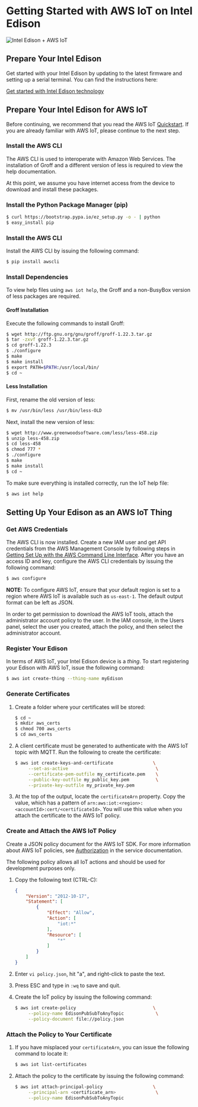 # Getting Started with AWS IoT on Intel Edison

![Intel Edison + AWS IoT](https://cloud.githubusercontent.com/assets/2881361/10375573/439555c4-6dc7-11e5-8eb0-75b9f1506f30.png)

## Prepare Your Intel Edison

Get started with your Intel Edison by updating to the latest firmware
and setting up a serial terminal. You can find the instructions here:

[Get started with Intel Edison technology](https://software.intel.com/en-us/iot/library/edison-getting-started)

## Prepare Your Intel Edison for AWS IoT

Before continuing, we recommend that you read the AWS IoT
[Quickstart](http://docs.aws.amazon.com/iot/latest/developerguide/iot-quickstart.html).
If you are already familiar with AWS IoT, please continue to the next
step.

### Install the AWS CLI

The AWS CLI is used to interoperate with Amazon Web Services.  The
installation of Groff and a different version of less is required to
view the help documentation.

At this point, we assume you have internet access from the device to
download and install these packages.

### Install the Python Package Manager (pip)

   ``` bash
   $ curl https://bootstrap.pypa.io/ez_setup.py -o - | python
   $ easy_install pip
   ```

### Install the AWS CLI

   Install the AWS CLI by issuing the following command:

   ``` bash
   $ pip install awscli
   ``` 

### Install Dependencies

To view help files using `aws iot help`, the Groff and a non-BusyBox
version of less packages are required.

#### Groff Installation

Execute the following commands to install Groff:

   ``` bash
   $ wget http://ftp.gnu.org/gnu/groff/groff-1.22.3.tar.gz
   $ tar -zxvf groff-1.22.3.tar.gz
   $ cd groff-1.22.3
   $ ./configure
   $ make
   $ make install
   $ export PATH=$PATH:/usr/local/bin/
   $ cd ~
   ``` 
#### Less Installation

First, rename the old version of less:

   ``` bash
   $ mv /usr/bin/less /usr/bin/less-OLD
   ``` 

Next, install the new version of less:

   ``` bash
   $ wget http://www.greenwoodsoftware.com/less/less-458.zip
   $ unzip less-458.zip
   $ cd less-458
   $ chmod 777 *
   $ ./configure
   $ make
   $ make install
   $ cd ~
   ```

To make sure everything is installed correctly, run the IoT help file:

   ``` bash
   $ aws iot help
   ``` 

## Setting Up Your Edison as an AWS IoT Thing

### Get AWS Credentials

The AWS CLI is now installed. Create a new IAM user and get API
credentials from the AWS Management Console by following steps in
[Getting Set Up with the AWS Command Line Interface](http://docs.aws.amazon.com/cli/latest/userguide/cli-chap-getting-set-up.html#cli-signup). After
you have an access ID and key, configure the AWS CLI credentials by
issuing the following command:

   ``` bash 
   $ aws configure 
   ```

**NOTE:** To configure AWS IoT, ensure that your default region is set
  to a region where AWS IoT is available such as `us-east-1`. The
  default output format can be left as JSON.

In order to get permission to download the AWS IoT tools, attach the
administrator account policy to the user. In the IAM console, in the
Users panel, select the user you created, attach the policy, and then
select the administrator account.

### Register Your Edison

In terms of AWS IoT, your Intel Edison device is a _thing_.  To start
registering your Edison with AWS IoT, issue the following command:

   ``` bash
   $ aws iot create-thing --thing-name myEdison
   ```

### Generate Certificates

1. Create a folder where your certificates will be stored:

   ``` bash
   $ cd ~
   $ mkdir aws_certs
   $ chmod 700 aws_certs
   $ cd aws_certs
   ```

2. A client certificate must be generated to authenticate with the AWS IoT
  topic with MQTT. Run the following to create the certificate:

   ``` bash
   $ aws iot create-keys-and-certificate               \
        --set-as-active                                 \
        --certificate-pem-outfile my_certificate.pem    \
        --public-key-outfile my_public_key.pem          \
        --private-key-outfile my_private_key.pem
   ``` 

3. At the top of the output, locate the `certificateArn` property.
Copy the value, which has a pattern of
`arn:aws:iot:<region>:<accountId>:cert/<certificateId>`. You will use
this value when you attach the certificate to the AWS IoT policy.

### Create and Attach the AWS IoT Policy

Create a JSON policy document for the AWS IoT SDK.  For more
information about AWS IoT policies, see
[Authorization](http://docs.aws.amazon.com/iot/latest/developerguide/authorization.html)
in the service documentation.

The following policy allows all IoT actions and should be used for
development purposes only.

1. Copy the following text (CTRL-C):

   ``` json
   {
       "Version": "2012-10-17",
       "Statement": [
           {
               "Effect": "Allow",
               "Action": [
                   "iot:*"
               ],
               "Resource": [
                   "*"
               ]
           }
       ]
   }
   ``` 

2. Enter `vi policy.json`,  hit "a", and right-click to paste the text.
3. Press ESC and type in `:wq` to save and quit.
4. Create the IoT policy by issuing the following command:

   ``` bash
   $ aws iot create-policy                             \
        --policy-name EdisonPubSubToAnyTopic            \
        --policy-document file://policy.json
   ``` 

### Attach the Policy to Your Certificate

1. If you have misplaced your `certificateArn`, you can issue the
following command to locate it:

   ``` bash
   $ aws iot list-certificates
   ```

2. Attach the policy to the certificate by issuing the following command:

   ``` bash
   $ aws iot attach-principal-policy                   \
        --principal-arn <certificate_arn>               \
        --policy-name EdisonPubSubToAnyTopic 
   ```
